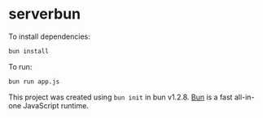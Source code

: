 # serverbun

To install dependencies:

```bash
bun install
```

To run:

```bash
bun run app.js
```

This project was created using `bun init` in bun v1.2.8. [Bun](https://bun.sh) is a fast all-in-one JavaScript runtime.
